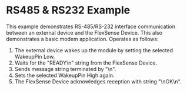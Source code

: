 # RS485 & RS232 Example

This example demonstrates RS-485/RS-232 interface communication between
an external device and the FlexSense Device. This also demonstrates a
basic modem application. Operates as follows:

1. The external device wakes up the module by setting the selected WakeupPin Low.
2. Waits for the "READY\n" string from the FlexSense Device.
3. Sends message string terminated by "\n".
4. Sets the selected WakeupPin High again.
5. The FlexSense Device acknowledges reception with string "\nOK\n".

